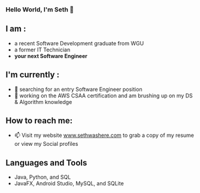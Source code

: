 ### Hello World, I'm Seth 👋

## I am : 
- a recent Software Development graduate from WGU 
- a former IT Technician 
- **your next Software Engineer**

## I'm currently :
- 👯 searching for an entry Software Engineer position
- 🔭 working on the AWS CSAA certification and am brushing up on my DS & Algorithm knowledge


## How to reach me: 
- 📫 Visit my website www.sethwashere.com to grab a copy of my resume or view my Social profiles

## Languages and Tools
- Java, Python, and SQL
- JavaFX, Android Studio, MySQL, and SQLite
